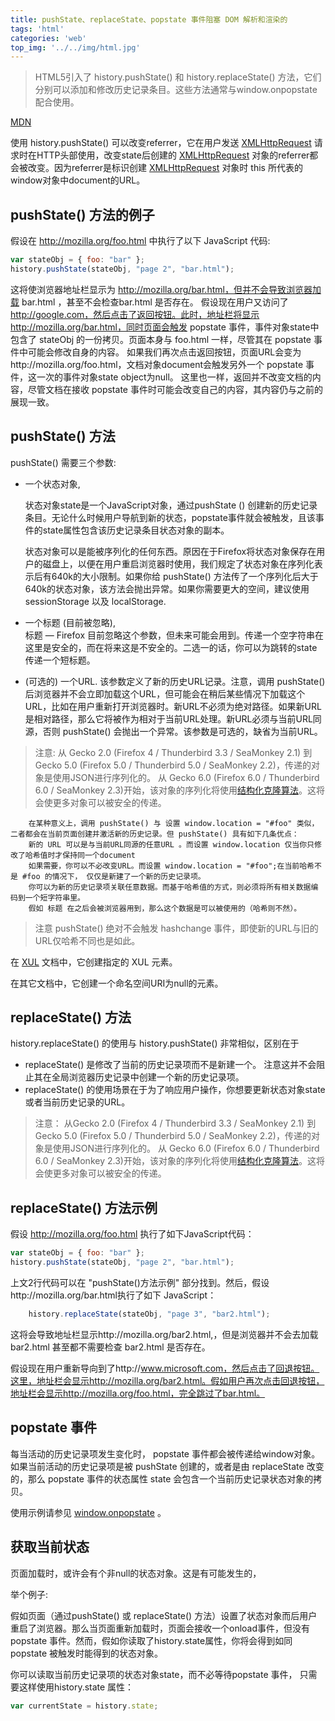 ```yaml
---
title: pushState、replaceState、popstate 事件阻塞 DOM 解析和渲染的
tags: 'html'
categories: 'web'
top_img: '../../img/html.jpg'
---
```


> HTML5引入了 history.pushState() 和 history.replaceState() 方法，它们分别可以添加和修改历史记录条目。这些方法通常与window.onpopstate 配合使用。

<a href="https://developer.mozilla.org/zh-CN/docs/Web/API/History_API" target="_blank">MDN</a>

使用 history.pushState() 可以改变referrer，它在用户发送 <a href="https://developer.mozilla.org/en/DOM/XMLHttpRequest" title="en/XMLHttpRequest">XMLHttpRequest</a> 请求时在HTTP头部使用，改变state后创建的 <a href="https://developer.mozilla.org/en/DOM/XMLHttpRequest" title="en/XMLHttpRequest">XMLHttpRequest</a> 对象的referrer都会被改变。因为referrer是标识创建  <a href="https://developer.mozilla.org/en/DOM/XMLHttpRequest" title="en/XMLHttpRequest">XMLHttpRequest</a> 对象时 this 所代表的window对象中document的URL。

## pushState() 方法的例子
假设在 http://mozilla.org/foo.html 中执行了以下 JavaScript 代码:

```javascript
var stateObj = { foo: "bar" };
history.pushState(stateObj, "page 2", "bar.html");
```
这将使浏览器地址栏显示为 http://mozilla.org/bar.html，但并不会导致浏览器加载 bar.html ，甚至不会检查bar.html 是否存在。
假设现在用户又访问了 http://google.com，然后点击了返回按钮。此时，地址栏将显示 http://mozilla.org/bar.html，同时页面会触发 popstate 事件，事件对象state中包含了 stateObj 的一份拷贝。页面本身与 foo.html 一样，尽管其在 popstate  事件中可能会修改自身的内容。
如果我们再次点击返回按钮，页面URL会变为http://mozilla.org/foo.html，文档对象document会触发另外一个 popstate 事件，这一次的事件对象state object为null。 这里也一样，返回并不改变文档的内容，尽管文档在接收 popstate 事件时可能会改变自己的内容，其内容仍与之前的展现一致。
## pushState() 方法
pushState() 需要三个参数: 
* 一个状态对象,

    状态对象state是一个JavaScript对象，通过pushState () 创建新的历史记录条目。无论什么时候用户导航到新的状态，popstate事件就会被触发，且该事件的state属性包含该历史记录条目状态对象的副本。

    状态对象可以是能被序列化的任何东西。原因在于Firefox将状态对象保存在用户的磁盘上，以便在用户重启浏览器时使用，我们规定了状态对象在序列化表示后有640k的大小限制。如果你给 pushState() 方法传了一个序列化后大于640k的状态对象，该方法会抛出异常。如果你需要更大的空间，建议使用 sessionStorage 以及 localStorage.

* 一个标题 (目前被忽略),         
   标题 — Firefox 目前忽略这个参数，但未来可能会用到。传递一个空字符串在这里是安全的，而在将来这是不安全的。二选一的话，你可以为跳转的state传递一个短标题。

* (可选的) 一个URL. 
     该参数定义了新的历史URL记录。注意，调用 pushState() 后浏览器并不会立即加载这个URL，但可能会在稍后某些情况下加载这个URL，比如在用户重新打开浏览器时。新URL不必须为绝对路径。如果新URL是相对路径，那么它将被作为相对于当前URL处理。新URL必须与当前URL同源，否则 pushState() 会抛出一个异常。该参数是可选的，缺省为当前URL。

> 注意: 从 Gecko 2.0 (Firefox 4 / Thunderbird 3.3 / SeaMonkey 2.1) 到 Gecko 5.0 (Firefox 5.0 / Thunderbird 5.0 / SeaMonkey 2.2)，传递的对象是使用JSON进行序列化的。 从  Gecko 6.0 (Firefox 6.0 / Thunderbird 6.0 / SeaMonkey 2.3)开始，该对象的序列化将使用<a href="https://developer.mozilla.org/en/DOM/The_structured_clone_algorithm" title="en/DOM/The structured clone algorithm">结构化克隆算法</a>。这将会使更多对象可以被安全的传递。

        在某种意义上，调用 pushState() 与 设置 window.location = "#foo" 类似，二者都会在当前页面创建并激活新的历史记录。但 pushState() 具有如下几条优点：
        新的 URL 可以是与当前URL同源的任意URL 。而设置 window.location 仅当你只修改了哈希值时才保持同一个document
        如果需要，你可以不必改变URL。而设置 window.location = "#foo";在当前哈希不是 #foo 的情况下， 仅仅是新建了一个新的历史记录项。
        你可以为新的历史记录项关联任意数据。而基于哈希值的方式，则必须将所有相关数据编码到一个短字符串里。 
        假如 标题 在之后会被浏览器用到，那么这个数据是可以被使用的（哈希则不然）。

>注意 pushState() 绝对不会触发 hashchange 事件，即使新的URL与旧的URL仅哈希不同也是如此。

在 <a href="https://developer.mozilla.org/en-US/docs/Mozilla/Tech/XUL">XUL</a> 文档中，它创建指定的 XUL 元素。

在其它文档中，它创建一个命名空间URI为null的元素。

## replaceState() 方法
history.replaceState() 的使用与 history.pushState() 非常相似，区别在于  
* replaceState()  是修改了当前的历史记录项而不是新建一个。 注意这并不会阻止其在全局浏览器历史记录中创建一个新的历史记录项。
* replaceState() 的使用场景在于为了响应用户操作，你想要更新状态对象state或者当前历史记录的URL。

> 注意： 从Gecko 2.0 (Firefox 4 / Thunderbird 3.3 / SeaMonkey 2.1) 到 Gecko 5.0 (Firefox 5.0 / Thunderbird 5.0 / SeaMonkey 2.2)，传递的对象是使用JSON进行序列化的。 从  Gecko 6.0 (Firefox 6.0 / Thunderbird 6.0 / SeaMonkey 2.3)开始，该对象的序列化将使用<a href="https://developer.mozilla.org/en/DOM/The_structured_clone_algorithm" title="en/DOM/The structured clone algorithm">结构化克隆算法</a>。这将会使更多对象可以被安全的传递。

## replaceState() 方法示例

假设 http://mozilla.org/foo.html 执行了如下JavaScript代码：
```javascript
var stateObj = { foo: "bar" };
history.pushState(stateObj, "page 2", "bar.html");
```
上文2行代码可以在 "pushState()方法示例" 部分找到。然后，假设http://mozilla.org/bar.html执行了如下 JavaScript：
```javascript
    history.replaceState(stateObj, "page 3", "bar2.html");
```
这将会导致地址栏显示http://mozilla.org/bar2.html,，但是浏览器并不会去加载bar2.html 甚至都不需要检查 bar2.html 是否存在。

假设现在用户重新导向到了http://www.microsoft.com，然后点击了回退按钮。这里，地址栏会显示http://mozilla.org/bar2.html。假如用户再次点击回退按钮，地址栏会显示http://mozilla.org/foo.html，完全跳过了bar.html。

## popstate 事件
每当活动的历史记录项发生变化时， popstate 事件都会被传递给window对象。如果当前活动的历史记录项是被 pushState 创建的，或者是由 replaceState 改变的，那么 popstate 事件的状态属性 state 会包含一个当前历史记录状态对象的拷贝。

使用示例请参见 <a href="https://developer.mozilla.org/zh-CN/docs/Web/API/Window/onpopstate" title="window.onpopstate是popstate事件在window对象上的事件处理程序.">window.onpopstate</a> 。

## 获取当前状态
页面加载时，或许会有个非null的状态对象。这是有可能发生的，

举个例子:

假如页面（通过pushState() 或 replaceState() 方法）设置了状态对象而后用户重启了浏览器。那么当页面重新加载时，页面会接收一个onload事件，但没有 popstate 事件。然而，假如你读取了history.state属性，你将会得到如同popstate 被触发时能得到的状态对象。

你可以读取当前历史记录项的状态对象state，而不必等待popstate 事件， 只需要这样使用history.state 属性： 
```javascript
var currentState = history.state;
```

